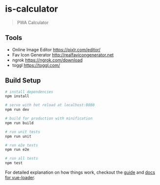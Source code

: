 # is-calculator

> PWA Calculator

## Tools

* Online Image Editor https://pixlr.com/editor/
* Fav Icon Generator http://realfavicongenerator.net
* ngrok https://ngrok.com/download
* toggl https://toggl.com/

## Build Setup

``` bash
# install dependencies
npm install

# serve with hot reload at localhost:8080
npm run dev

# build for production with minification
npm run build

# run unit tests
npm run unit

# run e2e tests
npm run e2e

# run all tests
npm test
```

For detailed explanation on how things work, checkout the [guide](http://vuejs-templates.github.io/webpack/) and [docs for vue-loader](http://vuejs.github.io/vue-loader).
